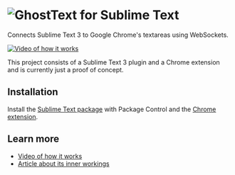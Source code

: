 <h1><img src="https://raw.githubusercontent.com/Cacodaimon/GhostTextForChrome/master/images/logo_128.png" alt="GhostText" title="GhostText"/> for Sublime Text</h1>

Connects Sublime Text 3 to Google Chrome's textareas using WebSockets.

[![Video of how it works](http://img.youtube.com/vi/zffEqq2J-mM/maxresdefault.jpg)](http://www.youtube.com/watch?v=zffEqq2J-mM)

This project consists of a Sublime Text 3 plugin and a Chrome extension and is currently just a proof of concept.

## Installation

Install the [Sublime Text package](https://sublime.wbond.net/packages/ChromeTextArea) with Package Control and the [Chrome extension](https://chrome.google.com/webstore/detail/sublimetextarea/godiecgffnchndlihlpaajjcplehddca).

## Learn more

* [Video of how it works](http://www.youtube.com/watch?v=zffEqq2J-mM&feature=share)
* [Article about its inner workings](http://cacodaemon.de/index.php?id=59)
